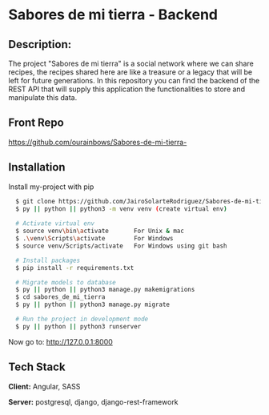 
# Sabores de mi tierra - Backend

## Description:
The project "Sabores de mi tierra" is a social network where we can share recipes,
the recipes shared here are like a treasure or a legacy that will be left for future generations.
In this repository you can find the backend of the REST API that will supply this application
the functionalities to store and manipulate this data.

## Front Repo

https://github.com/ourainbows/Sabores-de-mi-tierra-
## Installation

Install my-project with pip

```bash
  $ git clone https://github.com/JairoSolarteRodriguez/Sabores-de-mi-tierra--back.git
  $ py || python || python3 -m venv venv (create virtual env)
  
  # Activate virtual env
  $ source venv\bin\activate	   For Unix & mac
  $ .\venv\Scripts\activate		   For Windows
  $ source venv/Scripts/activate   For Windows using git bash

  # Install packages
  $ pip install -r requirements.txt

  # Migrate models to database
  $ py || python || python3 manage.py makemigrations
  $ cd sabores_de_mi_tierra
  $ py || python || python3 manage.py migrate

  # Run the project in development mode
  $ py || python || python3 runserver
```
Now go to: http://127.0.0.1:8000

    
## Tech Stack

**Client:** Angular, SASS

**Server:** postgresql, django, django-rest-framework


